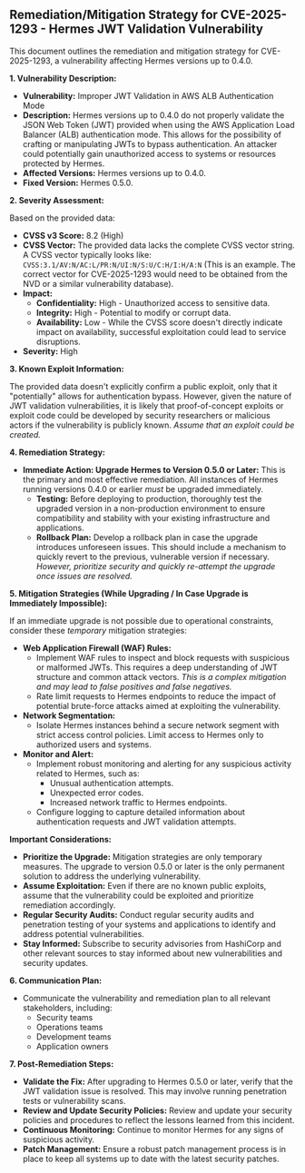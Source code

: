 ## Remediation/Mitigation Strategy for CVE-2025-1293 - Hermes JWT Validation Vulnerability

This document outlines the remediation and mitigation strategy for CVE-2025-1293, a vulnerability affecting Hermes versions up to 0.4.0.

**1. Vulnerability Description:**

*   **Vulnerability:** Improper JWT Validation in AWS ALB Authentication Mode
*   **Description:** Hermes versions up to 0.4.0 do not properly validate the JSON Web Token (JWT) provided when using the AWS Application Load Balancer (ALB) authentication mode. This allows for the possibility of crafting or manipulating JWTs to bypass authentication.  An attacker could potentially gain unauthorized access to systems or resources protected by Hermes.
*   **Affected Versions:** Hermes versions up to 0.4.0.
*   **Fixed Version:** Hermes 0.5.0.

**2. Severity Assessment:**

Based on the provided data:

*   **CVSS v3 Score:** 8.2 (High)
*   **CVSS Vector:** The provided data lacks the complete CVSS vector string. A CVSS vector typically looks like: `CVSS:3.1/AV:N/AC:L/PR:N/UI:N/S:U/C:H/I:H/A:N` (This is an example. The correct vector for CVE-2025-1293 would need to be obtained from the NVD or a similar vulnerability database).
*   **Impact:**
    *   **Confidentiality:** High - Unauthorized access to sensitive data.
    *   **Integrity:** High - Potential to modify or corrupt data.
    *   **Availability:** Low - While the CVSS score doesn't directly indicate impact on availability, successful exploitation could lead to service disruptions.
*   **Severity:** High

**3. Known Exploit Information:**

The provided data doesn't explicitly confirm a public exploit, only that it "potentially" allows for authentication bypass.  However, given the nature of JWT validation vulnerabilities, it is likely that proof-of-concept exploits or exploit code could be developed by security researchers or malicious actors if the vulnerability is publicly known. *Assume that an exploit could be created.*

**4. Remediation Strategy:**

*   **Immediate Action: Upgrade Hermes to Version 0.5.0 or Later:** This is the primary and most effective remediation.  All instances of Hermes running versions 0.4.0 or earlier *must* be upgraded immediately.
    *   **Testing:** Before deploying to production, thoroughly test the upgraded version in a non-production environment to ensure compatibility and stability with your existing infrastructure and applications.
    *   **Rollback Plan:**  Develop a rollback plan in case the upgrade introduces unforeseen issues.  This should include a mechanism to quickly revert to the previous, vulnerable version if necessary. *However, prioritize security and quickly re-attempt the upgrade once issues are resolved.*

**5. Mitigation Strategies (While Upgrading / In Case Upgrade is Immediately Impossible):**

If an immediate upgrade is not possible due to operational constraints, consider these *temporary* mitigation strategies:

*   **Web Application Firewall (WAF) Rules:**
    *   Implement WAF rules to inspect and block requests with suspicious or malformed JWTs.  This requires a deep understanding of JWT structure and common attack vectors.  *This is a complex mitigation and may lead to false positives and false negatives.*
    *   Rate limit requests to Hermes endpoints to reduce the impact of potential brute-force attacks aimed at exploiting the vulnerability.
*   **Network Segmentation:**
    *   Isolate Hermes instances behind a secure network segment with strict access control policies.  Limit access to Hermes only to authorized users and systems.
*   **Monitor and Alert:**
    *   Implement robust monitoring and alerting for any suspicious activity related to Hermes, such as:
        *   Unusual authentication attempts.
        *   Unexpected error codes.
        *   Increased network traffic to Hermes endpoints.
    *   Configure logging to capture detailed information about authentication requests and JWT validation attempts.

**Important Considerations:**

*   **Prioritize the Upgrade:**  Mitigation strategies are only temporary measures.  The upgrade to version 0.5.0 or later is the only permanent solution to address the underlying vulnerability.
*   **Assume Exploitation:**  Even if there are no known public exploits, assume that the vulnerability could be exploited and prioritize remediation accordingly.
*   **Regular Security Audits:**  Conduct regular security audits and penetration testing of your systems and applications to identify and address potential vulnerabilities.
*   **Stay Informed:**  Subscribe to security advisories from HashiCorp and other relevant sources to stay informed about new vulnerabilities and security updates.

**6. Communication Plan:**

*   Communicate the vulnerability and remediation plan to all relevant stakeholders, including:
    *   Security teams
    *   Operations teams
    *   Development teams
    *   Application owners

**7. Post-Remediation Steps:**

*   **Validate the Fix:**  After upgrading to Hermes 0.5.0 or later, verify that the JWT validation issue is resolved. This may involve running penetration tests or vulnerability scans.
*   **Review and Update Security Policies:**  Review and update your security policies and procedures to reflect the lessons learned from this incident.
*   **Continuous Monitoring:**  Continue to monitor Hermes for any signs of suspicious activity.
*   **Patch Management:** Ensure a robust patch management process is in place to keep all systems up to date with the latest security patches.